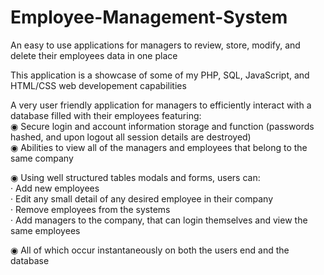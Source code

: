 # Employee-Management-System
An easy to use applications for managers to review, store, modify, and delete their employees data in one place

This application is a showcase of some of my PHP, SQL, JavaScript, and HTML/CSS web developement capabilities

A very user friendly application for managers to efficiently interact with a database filled with their employees featuring:
  <br>◉ Secure login and account information storage and function (passwords hashed, and upon logout all session details are destroyed)
  <br>◉ Abilities to view all of the managers and employees that belong to the same company
  
  ◉ Using well structured tables modals and forms, users can:
    <br><t>· Add new employees
    <br><t>· Edit any small detail of any desired employee in their company
    <br><t>· Remove employees from the systems
    <br><t>· Add managers to the company, that can login themselves and view the same employees
    
  ◉ All of which occur instantaneously on both the users end and the database
